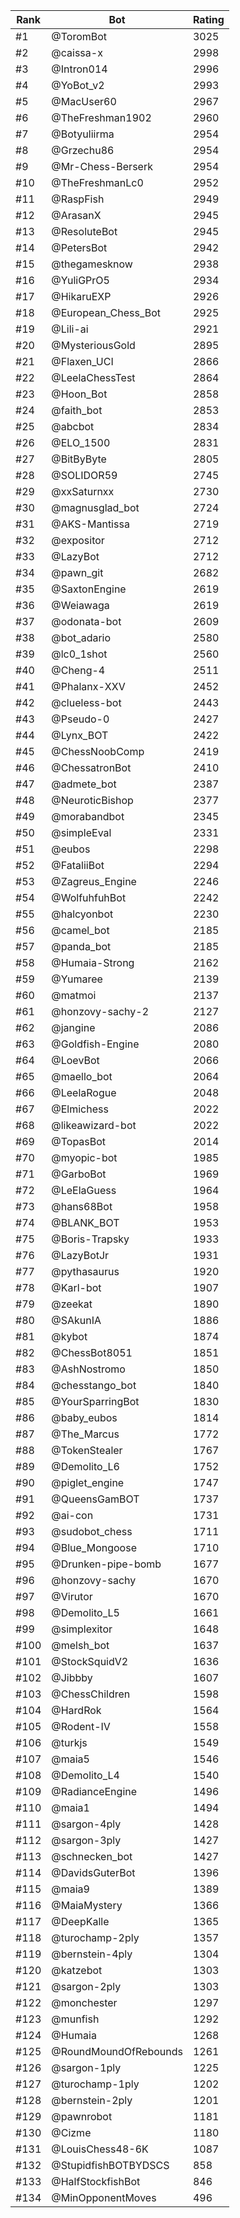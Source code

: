 Rank|Bot|Rating
---|---|---
#1|@ToromBot|3025
#2|@caissa-x|2998
#3|@Intron014|2996
#4|@YoBot_v2|2993
#5|@MacUser60|2967
#6|@TheFreshman1902|2960
#7|@Botyuliirma|2954
#8|@Grzechu86|2954
#9|@Mr-Chess-Berserk|2954
#10|@TheFreshmanLc0|2952
#11|@RaspFish|2949
#12|@ArasanX|2945
#13|@ResoluteBot|2945
#14|@PetersBot|2942
#15|@thegamesknow|2938
#16|@YuliGPrO5|2934
#17|@HikaruEXP|2926
#18|@European_Chess_Bot|2925
#19|@Lili-ai|2921
#20|@MysteriousGold|2895
#21|@Flaxen_UCI|2866
#22|@LeelaChessTest|2864
#23|@Hoon_Bot|2858
#24|@faith_bot|2853
#25|@abcbot|2834
#26|@ELO_1500|2831
#27|@BitByByte|2805
#28|@SOLIDOR59|2745
#29|@xxSaturnxx|2730
#30|@magnusglad_bot|2724
#31|@AKS-Mantissa|2719
#32|@expositor|2712
#33|@LazyBot|2712
#34|@pawn_git|2682
#35|@SaxtonEngine|2619
#36|@Weiawaga|2619
#37|@odonata-bot|2609
#38|@bot_adario|2580
#39|@lc0_1shot|2560
#40|@Cheng-4|2511
#41|@Phalanx-XXV|2452
#42|@clueless-bot|2443
#43|@Pseudo-0|2427
#44|@Lynx_BOT|2422
#45|@ChessNoobComp|2419
#46|@ChessatronBot|2410
#47|@admete_bot|2387
#48|@NeuroticBishop|2377
#49|@morabandbot|2345
#50|@simpleEval|2331
#51|@eubos|2298
#52|@FataliiBot|2294
#53|@Zagreus_Engine|2246
#54|@WolfuhfuhBot|2242
#55|@halcyonbot|2230
#56|@camel_bot|2185
#57|@panda_bot|2185
#58|@Humaia-Strong|2162
#59|@Yumaree|2139
#60|@matmoi|2137
#61|@honzovy-sachy-2|2127
#62|@jangine|2086
#63|@Goldfish-Engine|2080
#64|@LoevBot|2066
#65|@maello_bot|2064
#66|@LeelaRogue|2048
#67|@Elmichess|2022
#68|@likeawizard-bot|2022
#69|@TopasBot|2014
#70|@myopic-bot|1985
#71|@GarboBot|1969
#72|@LeElaGuess|1964
#73|@hans68Bot|1958
#74|@BLANK_BOT|1953
#75|@Boris-Trapsky|1933
#76|@LazyBotJr|1931
#77|@pythasaurus|1920
#78|@Karl-bot|1907
#79|@zeekat|1890
#80|@SAkunIA|1886
#81|@kybot|1874
#82|@ChessBot8051|1851
#83|@AshNostromo|1850
#84|@chesstango_bot|1840
#85|@YourSparringBot|1830
#86|@baby_eubos|1814
#87|@The_Marcus|1772
#88|@TokenStealer|1767
#89|@Demolito_L6|1752
#90|@piglet_engine|1747
#91|@QueensGamBOT|1737
#92|@ai-con|1731
#93|@sudobot_chess|1711
#94|@Blue_Mongoose|1710
#95|@Drunken-pipe-bomb|1677
#96|@honzovy-sachy|1670
#97|@Virutor|1670
#98|@Demolito_L5|1661
#99|@simplexitor|1648
#100|@melsh_bot|1637
#101|@StockSquidV2|1636
#102|@Jibbby|1607
#103|@ChessChildren|1598
#104|@HardRok|1564
#105|@Rodent-IV|1558
#106|@turkjs|1549
#107|@maia5|1546
#108|@Demolito_L4|1540
#109|@RadianceEngine|1496
#110|@maia1|1494
#111|@sargon-4ply|1428
#112|@sargon-3ply|1427
#113|@schnecken_bot|1427
#114|@DavidsGuterBot|1396
#115|@maia9|1389
#116|@MaiaMystery|1366
#117|@DeepKalle|1365
#118|@turochamp-2ply|1357
#119|@bernstein-4ply|1304
#120|@katzebot|1303
#121|@sargon-2ply|1303
#122|@monchester|1297
#123|@munfish|1292
#124|@Humaia|1268
#125|@RoundMoundOfRebounds|1261
#126|@sargon-1ply|1225
#127|@turochamp-1ply|1202
#128|@bernstein-2ply|1201
#129|@pawnrobot|1181
#130|@Cizme|1180
#131|@LouisChess48-6K|1087
#132|@StupidfishBOTBYDSCS|858
#133|@HalfStockfishBot|846
#134|@MinOpponentMoves|496

